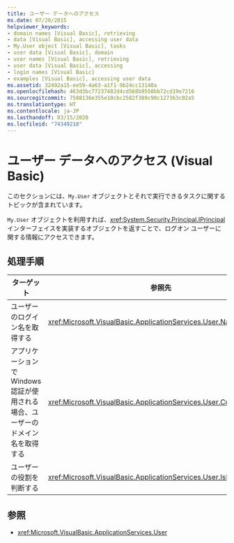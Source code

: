 ```yaml
---
title: ユーザー データへのアクセス
ms.date: 07/20/2015
helpviewer_keywords:
- domain names [Visual Basic], retrieving
- data [Visual Basic], accessing user data
- My.User object [Visual Basic], tasks
- user data [Visual Basic], domain
- user names [Visual Basic], retrieving
- user data [Visual Basic], accessing
- login names [Visual Basic]
- examples [Visual Basic], accessing user data
ms.assetid: 32492a15-ee59-4a63-a1f1-9b24cc13140a
ms.openlocfilehash: 463d3bc77237482d4cd568b9558bb72cd19e7216
ms.sourcegitcommit: 7588136e355e10cbc2582f389c90c127363c02a5
ms.translationtype: HT
ms.contentlocale: ja-JP
ms.lasthandoff: 03/15/2020
ms.locfileid: "74349218"
---
```

# <a name="accessing-user-data-visual-basic"></a>ユーザー データへのアクセス (Visual Basic)

このセクションには、`My.User` オブジェクトとそれで実行できるタスクに関するトピックが含まれています。  
  
 `My.User` オブジェクトを利用すれば、<xref:System.Security.Principal.IPrincipal> インターフェイスを実装するオブジェクトを返すことで、ログオン ユーザーに関する情報にアクセスできます。  
  
## <a name="tasks"></a>処理手順  
  
|ターゲット|参照先|  
|--------|---------|  
|ユーザーのログイン名を取得する|<xref:Microsoft.VisualBasic.ApplicationServices.User.Name%2A>|  
|アプリケーションで Windows 認証が使用される場合、ユーザーのドメイン名を取得する|<xref:Microsoft.VisualBasic.ApplicationServices.User.CurrentPrincipal>|  
|ユーザーの役割を判断する|<xref:Microsoft.VisualBasic.ApplicationServices.User.IsInRole%2A>|  
  
## <a name="see-also"></a>参照

- <xref:Microsoft.VisualBasic.ApplicationServices.User>
